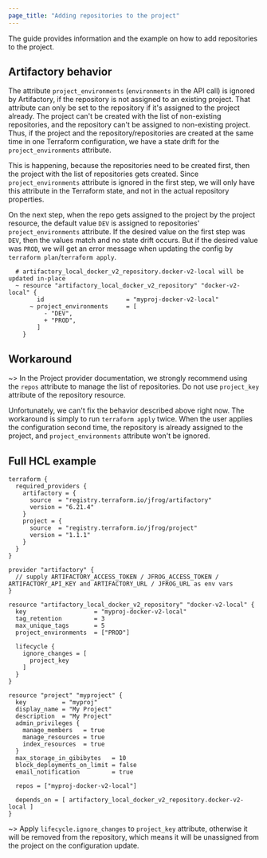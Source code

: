 ```yaml
---
page_title: "Adding repositories to the project"
---
```


The guide provides information and the example on how to add repositories to the project. 

## Artifactory behavior

The attribute `project_environments` (`environments` in the API call) is ignored by Artifactory, if the repository is not assigned to an existing project.
That attribute can only be set to the repository if it's assigned to the project already. 
The project can't be created with the list of non-existing repositories, and the repository can't be assigned to non-existing project.
Thus, if the project and the repository/repositories are created at the same time in one Terraform configuration, we have a state drift 
for the `project_environments` attribute.

This is happening, because the repositories need to be created first, then the project with the list of repositories gets 
created. Since `project_environments` attribute is ignored in the first step, we will only have this attribute in the Terraform state, and
not in the actual repository properties.

On the next step, when the repo gets assigned to the project by the project resource, the default value `DEV` is assigned to 
repositories' `project_environments` attribute. If the desired value on the first step was `DEV`, then the values match and no state
drift occurs. But if the desired value was `PROD`, we will get an error message when updating the config by `terraform plan`/`terraform apply`.

```
  # artifactory_local_docker_v2_repository.docker-v2-local will be updated in-place
  ~ resource "artifactory_local_docker_v2_repository" "docker-v2-local" {
        id                       = "myproj-docker-v2-local"
      ~ project_environments     = [
          - "DEV",
          + "PROD",
        ]
    } 
```

## Workaround

~> In the Project provider documentation, we strongly recommend using the `repos` attribute to manage the list of repositories.
Do not use `project_key` attribute of the repository resource.

Unfortunately, we can't fix the behavior described above right now. The workaround is simply to run `terraform apply` twice. 
When the user applies the configuration second time, the repository is already assigned to the project, and `project_environments` 
attribute won't be ignored.

## Full HCL example

```hcl
terraform {
  required_providers {
    artifactory = {
      source  = "registry.terraform.io/jfrog/artifactory"
      version = "6.21.4"
    }
    project = {
      source  = "registry.terraform.io/jfrog/project"
      version = "1.1.1"
    }
  }
}

provider "artifactory" {
  // supply ARTIFACTORY_ACCESS_TOKEN / JFROG_ACCESS_TOKEN / ARTIFACTORY_API_KEY and ARTIFACTORY_URL / JFROG_URL as env vars
}

resource "artifactory_local_docker_v2_repository" "docker-v2-local" {
  key                   = "myproj-docker-v2-local"
  tag_retention         = 3
  max_unique_tags       = 5
  project_environments  = ["PROD"]

  lifecycle {
    ignore_changes = [
      project_key
    ]
  }
}

resource "project" "myproject" {
  key          = "myproj"
  display_name = "My Project"
  description  = "My Project"
  admin_privileges {
    manage_members   = true
    manage_resources = true
    index_resources  = true
  }
  max_storage_in_gibibytes   = 10
  block_deployments_on_limit = false
  email_notification         = true

  repos = ["myproj-docker-v2-local"]

  depends_on = [ artifactory_local_docker_v2_repository.docker-v2-local ]
}
```
~> Apply `lifecycle.ignore_changes` to `project_key` attribute, otherwise it will be removed from the repository, 
which means it will be unassigned from the project on the configuration update.
